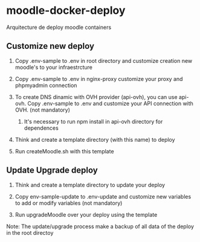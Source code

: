 # moodle-docker-deploy

Arquitecture de deploy moodle containers

## Customize new deploy

1. Copy .env-sample to .env in root directory and customize creation new moodle's to your infraestrcture

2. Copy .env-sample to .env in nginx-proxy customize your proxy and phpmyadmin connection

3. To create DNS dinamic with OVH provider (api-ovh), you can use api-ovh. Copy .env-sample to .env and customize your API connection with OVH. (not mandatory)
   1. It's necessary to run npm install in api-ovh directory for dependences

4. Think and create a template directory (with this name) to deploy

5. Run createMoodle.sh with this template

## Update Upgrade deploy

1. Think and create a template directory to update your deploy

2. Copy env-sample-update to .env-update and customize new variables to add or modify variables (not mandatory)

3. Run upgradeMoodle over your deploy using the template

Note: The update/upgrade process make a backup of all data of the deploy in the root directoy